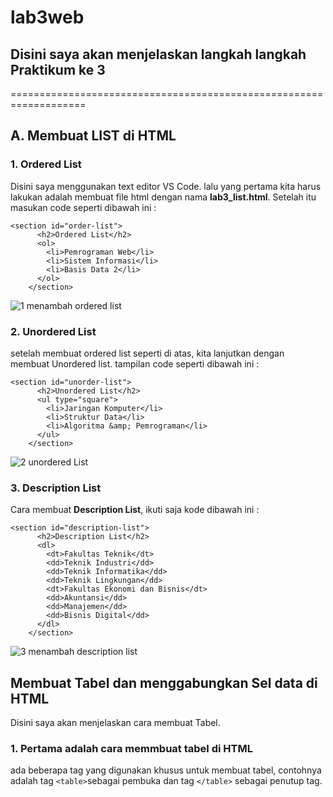 # lab3web
## Disini saya akan menjelaskan langkah langkah Praktikum ke 3
===================================================================

## A. Membuat LIST di HTML
### 1. Ordered List
Disini saya menggunakan text editor VS Code. lalu yang pertama kita harus lakukan adalah membuat file html dengan nama **lab3_list.html**. Setelah itu masukan code seperti dibawah ini :
```
<section id="order-list">
      <h2>Ordered List</h2>
      <ol>
        <li>Pemrograman Web</li>
        <li>Sistem Informasi</li>
        <li>Basis Data 2</li>
      </ol>
    </section>

```
![1 menambah ordered list](https://user-images.githubusercontent.com/101393632/159863811-0e8939d8-965b-4769-b3cd-2a33892e2405.jpg)

### 2. Unordered List
setelah membuat ordered list seperti di atas, kita lanjutkan dengan membuat Unordered list. tampilan code seperti dibawah ini :
```
<section id="unorder-list">
      <h2>Unordered List</h2>
      <ul type="square">
        <li>Jaringan Komputer</li>
        <li>Struktur Data</li>
        <li>Algoritma &amp; Pemrograman</li>
      </ul>
    </section>

```
![2 unordered List](https://user-images.githubusercontent.com/101393632/159864174-a12cb2f9-194c-48d9-b27e-f13889897410.jpg)

### 3. Description List
Cara membuat **Description List**, ikuti saja kode dibawah ini :
```
<section id="description-list">
      <h2>Description List</h2>
      <dl>
        <dt>Fakultas Teknik</dt>
        <dd>Teknik Industri</dd>
        <dd>Teknik Informatika</dd>
        <dd>Teknik Lingkungan</dd>
        <dt>Fakultas Ekonomi dan Bisnis</dt>
        <dd>Akuntansi</dd>
        <dd>Manajemen</dd>
        <dd>Bisnis Digital</dd>
      </dl>
    </section>
```
![3 menambah description list](https://user-images.githubusercontent.com/101393632/159865587-c2deb79f-4503-489b-a3a2-bf8920ffbc76.jpg)

## Membuat Tabel dan menggabungkan Sel data di HTML
Disini saya akan menjelaskan cara membuat Tabel.
### 1. Pertama adalah cara memmbuat tabel di HTML
ada beberapa tag yang digunakan khusus untuk membuat tabel, contohnya adalah tag `<table>`sebagai pembuka dan tag `</table>` sebagai penutup tag.

